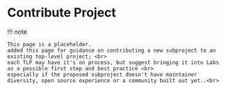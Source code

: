 [//]: # (SPDX-License-Identifier: CC-BY-4.0)

# Contribute Project

!!! note

    This page is a placeholder.
    added this page for guidance on contributing a new subproject to an existing top-level project; <br>
    each TLP may have it's on process, but suggest bringing it into Labs as a possible first step and best practice <br>
    especially if the proposed subproject doesn't have maintainer diversity, open source experience or a community built out yet..<br>
